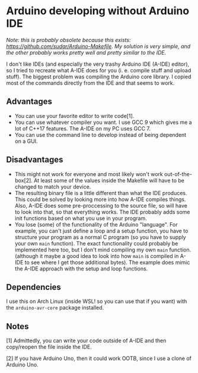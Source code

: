 # Arduino developing without Arduino IDE

*Note: this is probably obsolete because this exists:
https://github.com/sudar/Arduino-Makefile. My solution is very simple, and the
other probably works pretty well and pretty similar to the IDE.*

I don't like IDEs (and especially the very trashy Arduino IDE (A-IDE) editor), so I
tried to recreate what A-IDE does for you (i. e. compile stuff and upload
stuff). The biggest problem was compiling the Arduino core library. I copied
most of the commands directly from the IDE and that seems to work.

## Advantages
- You can use your favorite editor to write code[1].
- You can use whatever compiler you want. I use GCC 9 which gives me a lot of
  C++17 features. The A-IDE on my PC uses GCC 7.
- You can use the command line to develop instead of being dependent on a GUI.

## Disadvantages
- This might not work for everyone and most likely won't work
  out-of-the-box[2]. At least some of the values inside the Makefile will have
  to be changed to match your device.
- The resulting binary file is a little different than what the IDE produces.
  This could be solved by looking more into how A-IDE compiles things. Also,
  A-IDE does some pre-proccessing to the source file, so will have to look into
  that, so that everything works. The IDE probably adds some init functions
  based on what you use in your program.
- You lose (some) of the functionality of the Arduino "language". For example,
  you can't just define a loop and a setup function, you have to structure your
  program as a normal C program (so you have to supply your own `main`
  function). The exact functionality could probably be implemented here too,
  but I don't mind compiling my own `main` function. (although it maybe a good
  idea to look into how `main` is compiled in A-IDE to see where I get those
  additional bytes). The example does mimic the A-IDE approach with the setup
  and loop functions.

## Dependencies
I use this on Arch Linux (inside WSL! so you can use that if you want) with the
`arduino-avr-core` package installed.

## Notes
[1] Admittedly, you can write your code outside of A-IDE and then copy/reopen
the file inside the IDE.

[2] If you have Arduino Uno, then it could work OOTB, since I use a clone of
Arduino Uno.
